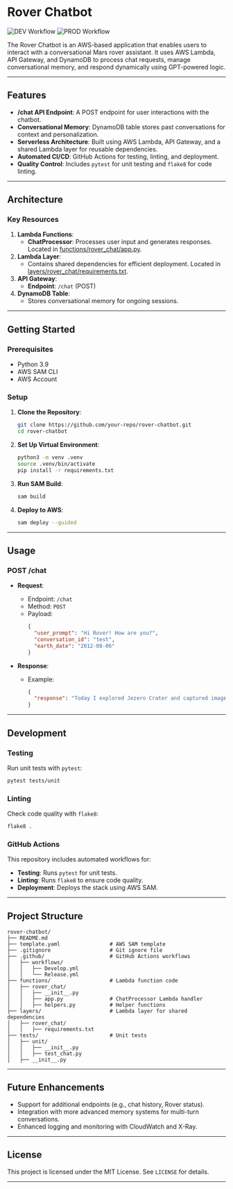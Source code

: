 # Rover Chatbot

![DEV Workflow](https://github.com/amfelso/rover-chatbot/actions/workflows/Develop.yml/badge.svg)
![PROD Workflow](https://github.com/amfelso/rover-chatbot/actions/workflows/Release.yml/badge.svg)

The Rover Chatbot is an AWS-based application that enables users to interact with a conversational Mars rover assistant. It uses AWS Lambda, API Gateway, and DynamoDB to process chat requests, manage conversational memory, and respond dynamically using GPT-powered logic.

---

## **Features**

- **/chat API Endpoint**: A POST endpoint for user interactions with the chatbot.
- **Conversational Memory**: DynamoDB table stores past conversations for context and personalization.
- **Serverless Architecture**: Built using AWS Lambda, API Gateway, and a shared Lambda layer for reusable dependencies.
- **Automated CI/CD**: GitHub Actions for testing, linting, and deployment.
- **Quality Control**: Includes `pytest` for unit testing and `flake8` for code linting.

---

## **Architecture**

### **Key Resources**
1. **Lambda Functions**:
   - **ChatProcessor**: Processes user input and generates responses. Located in [functions/rover_chat/app.py](functions/rover_chat/app.py).
2. **Lambda Layer**:
   - Contains shared dependencies for efficient deployment. Located in [layers/rover_chat/requirements.txt](layers/rover_chat/requirements.txt).
3. **API Gateway**:
   - **Endpoint**: `/chat` (POST)
4. **DynamoDB Table**:
   - Stores conversational memory for ongoing sessions.

---

## **Getting Started**

### **Prerequisites**
- Python 3.9
- AWS SAM CLI
- AWS Account

### **Setup**

1. **Clone the Repository**:
   ```bash
   git clone https://github.com/your-repo/rover-chatbot.git
   cd rover-chatbot
   ```

2. **Set Up Virtual Environment**:
   ```bash
   python3 -m venv .venv
   source .venv/bin/activate
   pip install -r requirements.txt
   ```

3. **Run SAM Build**:
   ```bash
   sam build
   ```

4. **Deploy to AWS**:
   ```bash
   sam deploy --guided
   ```

---

## **Usage**

### **POST /chat**
- **Request**:
  - Endpoint: `/chat`
  - Method: `POST`
  - Payload:
    ```json
    {
      "user_prompt": "Hi Rover! How are you?",
      "conversation_id": "test",
      "earth_date": "2012-08-06"
    }
    ```

- **Response**:
  - Example:
    ```json
    {
      "response": "Today I explored Jezero Crater and captured images of layered sedimentary rocks!"
    }
    ```

---

## **Development**

### **Testing**
Run unit tests with `pytest`:
```bash
pytest tests/unit
```

### **Linting**
Check code quality with `flake8`:
```bash
flake8 .
```

### **GitHub Actions**
This repository includes automated workflows for:
- **Testing**: Runs `pytest` for unit tests.
- **Linting**: Runs `flake8` to ensure code quality.
- **Deployment**: Deploys the stack using AWS SAM.

---

## **Project Structure**

```
rover-chatbot/
├── README.md
├── template.yaml                # AWS SAM template
├── .gitignore                   # Git ignore file
├── .github/                     # GitHub Actions workflows
│   ├── workflows/
│   │   ├── Develop.yml
│   │   └── Release.yml
├── functions/                   # Lambda function code
│   ├── rover_chat/
│   │   ├── __init__.py
│   │   ├── app.py               # ChatProcessor Lambda handler
│   │   ├── helpers.py           # Helper functions
├── layers/                      # Lambda layer for shared dependencies
│   ├── rover_chat/
│   │   ├── requirements.txt
├── tests/                       # Unit tests
│   ├── unit/
│   │   ├── __init__.py
│   │   ├── test_chat.py
│   ├── __init__.py
```

---

## **Future Enhancements**
- Support for additional endpoints (e.g., chat history, Rover status).
- Integration with more advanced memory systems for multi-turn conversations.
- Enhanced logging and monitoring with CloudWatch and X-Ray.

---

## **License**
This project is licensed under the MIT License. See `LICENSE` for details.

---
